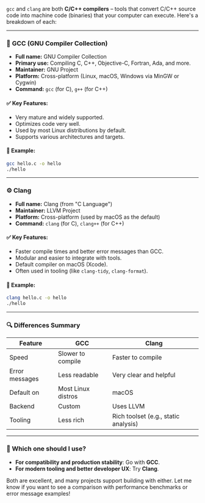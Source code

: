 `gcc` and `clang` are both **C/C++ compilers** – tools that convert C/C++ source code into machine code (binaries) that your computer can execute. Here's a breakdown of each:

---

### 🔧 **GCC (GNU Compiler Collection)**

- **Full name:** GNU Compiler Collection
- **Primary use:** Compiling C, C++, Objective-C, Fortran, Ada, and more.
- **Maintainer:** GNU Project
- **Platform:** Cross-platform (Linux, macOS, Windows via MinGW or Cygwin)
- **Command:** `gcc` (for C), `g++` (for C++)

#### ✅ Key Features:
- Very mature and widely supported.
- Optimizes code very well.
- Used by most Linux distributions by default.
- Supports various architectures and targets.

#### 🧪 Example:
```bash
gcc hello.c -o hello
./hello
```

---

### ⚙️ **Clang**

- **Full name:** Clang (from "C Language")
- **Maintainer:** LLVM Project
- **Platform:** Cross-platform (used by macOS as the default)
- **Command:** `clang` (for C), `clang++` (for C++)

#### ✅ Key Features:
- Faster compile times and better error messages than GCC.
- Modular and easier to integrate with tools.
- Default compiler on macOS (Xcode).
- Often used in tooling (like `clang-tidy`, `clang-format`).

#### 🧪 Example:
```bash
clang hello.c -o hello
./hello
```

---

### 🔍 Differences Summary

| Feature             | GCC                          | Clang                          |
|---------------------|-------------------------------|--------------------------------|
| Speed               | Slower to compile             | Faster to compile              |
| Error messages      | Less readable                 | Very clear and helpful         |
| Default on          | Most Linux distros            | macOS                          |
| Backend             | Custom                        | Uses LLVM                      |
| Tooling             | Less rich                     | Rich toolset (e.g., static analysis) |

---

### 🤔 Which one should I use?

- **For compatibility and production stability**: Go with **GCC**.
- **For modern tooling and better developer UX**: Try **Clang**.

Both are excellent, and many projects support building with either. Let me know if you want to see a comparison with performance benchmarks or error message examples!
